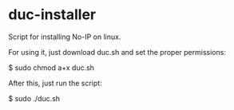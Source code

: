 duc-installer
=============

Script for installing No-IP on linux.


For using it, just download duc.sh and set the proper permissions:

$ sudo chmod a+x duc.sh

After this, just run the script:

$ sudo ./duc.sh
